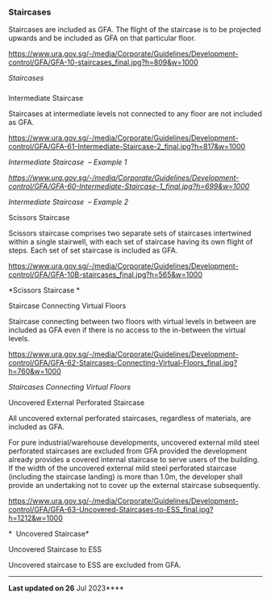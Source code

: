 ### Staircases

Staircases are included as GFA. The flight of the staircase is to be
projected upwards and be included as GFA on that particular floor.

<https://www.ura.gov.sg/-/media/Corporate/Guidelines/Development-control/GFA/GFA-10-staircases_final.jpg?h=809&w=1000> 

*Staircases*

### 

<a href="#IntermediateStaircase" class="collapsible collapsed"
data-toggle="collapse"></a>

Intermediate Staircase

Staircases at intermediate levels not connected to any floor are not
included as GFA. 

<https://www.ura.gov.sg/-/media/Corporate/Guidelines/Development-control/GFA/GFA-61-Intermediate-Staircase-2_final.jpg?h=817&w=1000>

*Intermediate Staircase  – Example 1*

*<https://www.ura.gov.sg/-/media/Corporate/Guidelines/Development-control/GFA/GFA-60-Intermediate-Staircase-1_final.jpg?h=699&w=1000>*

*Intermediate Staircase  – Example 2*

<a href="#ScissorsStaircase" class="collapsible collapsed"
data-toggle="collapse"></a>

Scissors Staircase

Scissors staircase comprises two separate sets of staircases intertwined
within a single stairwell, with each set of staircase having its own
flight of steps. Each set of set staircase is included as GFA.

<https://www.ura.gov.sg/-/media/Corporate/Guidelines/Development-control/GFA/GFA-10B-staircases_final.jpg?h=565&w=1000>

*Scissors Staircase *

<a href="#StaircaseConnectingVirtualFloors"
class="collapsible collapsed" data-toggle="collapse"></a>

Staircase Connecting Virtual Floors

Staircase connecting between two floors with virtual levels in between
are included as GFA even if there is no access to the in-between the
virtual levels.

<https://www.ura.gov.sg/-/media/Corporate/Guidelines/Development-control/GFA/GFA-62-Staircases-Connecting-Virtual-Floors_final.jpg?h=760&w=1000>

*Staircases Connecting Virtual Floors*

<a href="#UncoveredExternalPerforatedStaircase"
class="collapsible collapsed" data-toggle="collapse"></a>

Uncovered External Perforated Staircase

All uncovered external perforated staircases, regardless of materials,
are included as GFA.   
  
For pure industrial/warehouse developments, uncovered external mild
steel perforated staircases are excluded from GFA provided the
development already provides a covered internal staircase to serve users
of the building. If the width of the uncovered external mild steel
perforated staircase (including the staircase landing) is more than
1.0m, the developer shall provide an undertaking not to cover up the
external staircase subsequently.

<https://www.ura.gov.sg/-/media/Corporate/Guidelines/Development-control/GFA/GFA-63-Uncovered-Staircases-to-ESS_final.jpg?h=1212&w=1000>

*  Uncovered Staircase*

<a href="#UncoveredStaircasetoESS" class="collapsible collapsed"
data-toggle="collapse"></a>

Uncovered Staircase to ESS

Uncovered staircase to ESS are excluded from GFA.

------------------------------------------------------------------------

**Last updated on 26** Jul 2023****
